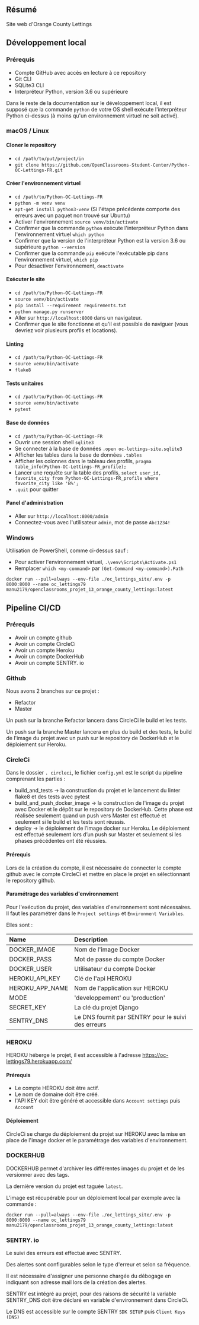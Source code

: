## Résumé

Site web d'Orange County Lettings

## Développement local

### Prérequis

- Compte GitHub avec accès en lecture à ce repository
- Git CLI
- SQLite3 CLI
- Interpréteur Python, version 3.6 ou supérieure

Dans le reste de la documentation sur le développement local, il est supposé que la commande `python` de votre OS shell exécute l'interpréteur Python ci-dessus (à moins qu'un environnement virtuel ne soit activé).

### macOS / Linux

#### Cloner le repository

- `cd /path/to/put/project/in`
- `git clone https://github.com/OpenClassrooms-Student-Center/Python-OC-Lettings-FR.git`

#### Créer l'environnement virtuel

- `cd /path/to/Python-OC-Lettings-FR`
- `python -m venv venv`
- `apt-get install python3-venv` (Si l'étape précédente comporte des erreurs avec un paquet non trouvé sur Ubuntu)
- Activer l'environnement `source venv/bin/activate`
- Confirmer que la commande `python` exécute l'interpréteur Python dans l'environnement virtuel
`which python`
- Confirmer que la version de l'interpréteur Python est la version 3.6 ou supérieure `python --version`
- Confirmer que la commande `pip` exécute l'exécutable pip dans l'environnement virtuel, `which pip`
- Pour désactiver l'environnement, `deactivate`

#### Exécuter le site

- `cd /path/to/Python-OC-Lettings-FR`
- `source venv/bin/activate`
- `pip install --requirement requirements.txt`
- `python manage.py runserver`
- Aller sur `http://localhost:8000` dans un navigateur.
- Confirmer que le site fonctionne et qu'il est possible de naviguer (vous devriez voir plusieurs profils et locations).

#### Linting

- `cd /path/to/Python-OC-Lettings-FR`
- `source venv/bin/activate`
- `flake8`

#### Tests unitaires

- `cd /path/to/Python-OC-Lettings-FR`
- `source venv/bin/activate`
- `pytest`

#### Base de données

- `cd /path/to/Python-OC-Lettings-FR`
- Ouvrir une session shell `sqlite3`
- Se connecter à la base de données `.open oc-lettings-site.sqlite3`
- Afficher les tables dans la base de données `.tables`
- Afficher les colonnes dans le tableau des profils, `pragma table_info(Python-OC-Lettings-FR_profile);`
- Lancer une requête sur la table des profils, `select user_id, favorite_city from
  Python-OC-Lettings-FR_profile where favorite_city like 'B%';`
- `.quit` pour quitter

#### Panel d'administration

- Aller sur `http://localhost:8000/admin`
- Connectez-vous avec l'utilisateur `admin`, mot de passe `Abc1234!`

### Windows

Utilisation de PowerShell, comme ci-dessus sauf :

- Pour activer l'environnement virtuel, `.\venv\Scripts\Activate.ps1` 
- Remplacer `which <my-command>` par `(Get-Command <my-command>).Path`


`docker run --pull=always --env-file ./oc_lettings_site/.env -p 8000:8000 --name oc_lettings79 manu2179/openclassrooms_projet_13_orange_county_lettings:latest`

## Pipeline CI/CD 

### Prérequis

- Avoir un compte github
- Avoir un compte CircleCi
- Avoir un compte Heroku
- Avoir un compte DockerHub
- Avoir un compte SENTRY. io


### Github

Nous avons 2 branches sur ce projet :
- Refactor
- Master

Un push sur la branche Refactor lancera dans CircleCi le build et les tests.

Un push sur la branche Master lancera en plus du build et des tests, le build de l'image du projet avec un push sur le repository de DockerHub et le déploiement sur Heroku.


### CircleCi

Dans le dossier `. circleci`, le fichier `config.yml` est le script du pipeline comprenant les parties :
- build_and_tests -> la construction du projet et le lancement du linter flake8 et des tests avec pytest
- build_and_push_docker_image -> la construction de l'image du projet avec Docker et le dépôt sur le repository de DockerHub. Cette phase est réalisée seulement quand un push vers Master est effectué et seulement si le build et les tests sont réussis.
- deploy -> le déploiement de l’image docker sur Heroku. Le déploiement est effectué seulement lors d’un push sur Master et seulement si les phases précédentes ont été réussies.

#### Prérequis
Lors de la création du compte, il est nécessaire de connecter le compte github avec le compte CircleCi et mettre en place le projet en sélectionnant le repository github.

#### Paramétrage des variables d'environnement

Pour l'exécution du projet, des variables d'environnement sont nécessaires.
Il faut les paramétrer dans le `Project settings` et `Environment Variables`.

Elles sont :

| Name | Description |
|:--------------- |:---------------|
| DOCKER_IMAGE | Nom de l'image Docker |
| DOCKER_PASS | Mot de passe du compte Docker|
| DOCKER_USER | Utilisateur du compte Docker |
| HEROKU_API_KEY | Clé de l'api HEROKU |
| HEROKU_APP_NAME | Nom de l'application sur HEROKU |
| MODE | 'developpement' ou 'production' |
| SECRET_KEY | La clé du projet Django |
| SENTRY_DNS | Le DNS fournit par SENTRY pour le suivi des erreurs |


### HEROKU

HEROKU héberge le projet, il est accessible à l'adresse https://oc-lettings79.herokuapp.com/

#### Prérequis
- Le compte HEROKU doit être actif.
- Le nom de domaine doit être créé.
- l'API KEY doit être généré et accessible dans `Account settings` puis `Account`


#### Déploiement

CircleCi se charge du déploiement du projet sur HEROKU avec la mise en place de l'image docker et le paramétrage des variables d'environnement.


### DOCKERHUB

DOCKERHUB permet d'archiver les différentes images du projet et de les versionner avec des tags.

La dernière version du projet est taguée `latest`.

L’image est récupérable pour un déploiement local par exemple avec la commande :

`docker run --pull=always --env-file ./oc_lettings_site/.env -p 8000:8000 --name oc_lettings79 manu2179/openclassrooms_projet_13_orange_county_lettings:latest`


### SENTRY. io

Le suivi des erreurs est effectué avec SENTRY.

Des alertes sont configurables selon le type d'erreur et selon sa fréquence.

Il est nécessaire d'assigner une personne chargée du débogage en indiquant son adresse mail lors de la création des alertes.

SENTRY est intégré au projet, pour des raisons de sécurité la variable SENTRY_DNS doit être déclaré en variable d'environnement dans CircleCi.

Le DNS est accessible sur le compte SENTRY `SDK SETUP` puis `Client Keys (DNS)`


